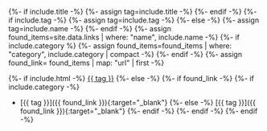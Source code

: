 {%- if include.title -%}
{%- assign tag=include.title -%}
{%- endif -%}
{%- if include.tag -%}
{%- assign tag=include.tag -%}
{%- else -%}
{%- assign tag=include.name -%}
{%- endif -%}
{%- assign found_items=site.data.links | where: "name", include.name -%}
{%- if include.category %}
{%- assign found_items=found_items | where: "category", include.category | compact -%}
{%- endif -%}
{%- assign found_link= found_items | map: "url" | first -%}

{%- if include.html -%}
<a href="{{ found_link}}" target="_blank">{{ tag }}</a>
{%- else -%}
{%- if found_link -%}
{%- if include.category -%}
* [{{ tag }}]({{ found_link }}){:target="_blank"}
{%- else -%}
[{{ tag }}]({{ found_link }}){:target="_blank"}
{%- endif -%}
{%- endif -%}
{%- endif -%}
